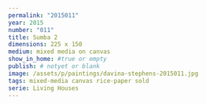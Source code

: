 ```yaml
---
permalink: "2015011"
year: 2015
number: "011"
title: Sumba 2
dimensions: 225 x 150
medium: mixed media on canvas
show_in_home: #true or empty
publish: # notyet or blank
image: /assets/p/paintings/davina-stephens-2015011.jpg
tags: mixed-media canvas rice-paper sold
serie: Living Houses
---
```

